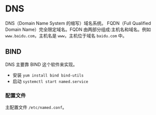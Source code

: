 # DNS

DNS（Domain Name System 的缩写）域名系统。
FQDN（Full Qualified Domain Name）完全限定域名。FQDN 由两部分组成:主机名和域名。例如 `www.baidu.com`，主机名是 `www`，主机位于域名 `baidu.com` 中。

## BIND

DNS 主要靠 BIND 这个软件来实现。

- 安装 `yum install bind bind-utils`
- 启动 `systemctl start named.service`

### 配置文件

主配置文件 `/etc/named.conf`。
